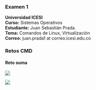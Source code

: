 ### Examen 1
**Universidad ICESI**  
**Curso:** Sistemas Operativos  
**Estudiante:** Juan Sebastián Prada.  
**Tema:** Comandos de Linux, Virtualización  
**Correo:** juan.prada1 at correo.icesi.edu.co

### Retos CMD

#### Reto suma

![][1]

![][2]

[1]:imagenes/Screenshot_1.png
[2]:imagenes/Screenshot_2.png

